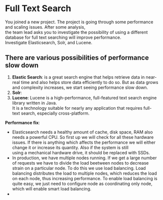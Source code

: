 # Full Text Search
You joined a new project. The project is going through some performance and scaling issues. After some analysis,  
the team lead asks you to investigate the possibility of using a different database for full text searching will improve performance.  
Investigate Elasticsearch, Solr, and Lucene.

## There are various possibilities of performance slow down
1. __Elastic Search__: is a great search engine that helps retrieve data in near-real time and also helps store data efficiently to do so.
   But as data grows and complexity increases, we start seeing performance slow down.
2. __Solr__:
3. __Lucene__: Lucene is a high-performance, full-featured text search engine library written in Java.   
   It is a technology suitable for nearly any application that requires full-text search, especially cross-platform.

__Performance fix__:
 - Elasticsearch needs a healthy amount of cache, disk space, RAM also needs a powerful CPU. So first up we will check for all these hardware
   issues. If there is anything which affects the performance we will either change it or increase its quantity. Also if the system is still  
   using a mechanical hardware drive, it should be replaced with SSDs.
 - In production, we have multiple nodes running. If we get a large number of requests we have to divide the load beetween nodes to decrease strain 
   on a particular node. To do this we use load balancing. Load balancing distributes the load to multiple nodes, which reduces the load on 
   each node, thus increasing performance. To enable load balancing is quite easy, we just need to configure node as coordinating only node, 
   which will enable smart load balancing.
 - 
